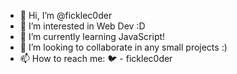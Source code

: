 - 👋 Hi, I’m @ficklec0der
- 👀 I’m interested in Web Dev :D
- 🌱 I’m currently learning JavaScript!
- 💞️ I’m looking to collaborate in any small projects :)
- 📫 How to reach me: 🐦 - ficklec0der

<!---
ficklec0der/ficklec0der is a ✨ special ✨ repository because its `README.md` (this file) appears on your GitHub profile.
You can click the Preview link to take a look at your changes.
--->
